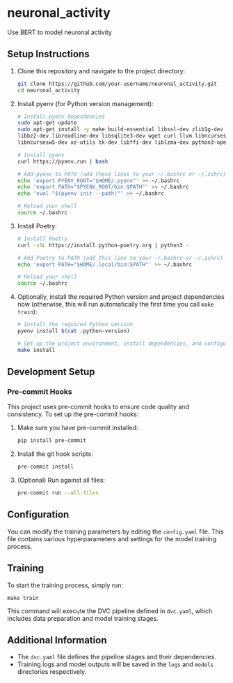 # neuronal_activity
Use BERT to model neuronal activity

## Setup Instructions

1. Clone this repository and navigate to the project directory:
   ```bash
   git clone https://github.com/your-username/neuronal_activity.git
   cd neuronal_activity
   ```

2. Install pyenv (for Python version management):
   ```bash
   # Install pyenv dependencies
   sudo apt-get update
   sudo apt-get install -y make build-essential libssl-dev zlib1g-dev \
   libbz2-dev libreadline-dev libsqlite3-dev wget curl llvm libncurses5-dev \
   libncursesw5-dev xz-utils tk-dev libffi-dev liblzma-dev python3-openssl git

   # Install pyenv
   curl https://pyenv.run | bash

   # Add pyenv to PATH (add these lines to your ~/.bashrc or ~/.zshrc)
   echo 'export PYENV_ROOT="$HOME/.pyenv"' >> ~/.bashrc
   echo 'export PATH="$PYENV_ROOT/bin:$PATH"' >> ~/.bashrc
   echo 'eval "$(pyenv init --path)"' >> ~/.bashrc

   # Reload your shell
   source ~/.bashrc
   ```

3. Install Poetry:
   ```bash
   # Install Poetry
   curl -sSL https://install.python-poetry.org | python3 -

   # Add Poetry to PATH (add this line to your ~/.bashrc or ~/.zshrc)
   echo 'export PATH="$HOME/.local/bin:$PATH"' >> ~/.bashrc

   # Reload your shell
   source ~/.bashrc
   ```

4. Optionally, install the required Python version and project dependencies
now (otherwise, this will run automatically the first time you call
`make train`):
   ```bash
   # Install the required Python version
   pyenv install $(cat .python-version)

   # Set up the project environment, install dependencies, and configure DVC
   make install
   ```
## Development Setup

### Pre-commit Hooks

This project uses pre-commit hooks to ensure code quality and consistency. To set up the pre-commit hooks:

1. Make sure you have pre-commit installed:
   ```bash
   pip install pre-commit
   ```

2. Install the git hook scripts:
   ```bash
   pre-commit install
   ```

3. (Optional) Run against all files:
   ```bash
   pre-commit run --all-files
   ```


## Configuration

You can modify the training parameters by editing the `config.yaml` file. This file contains various hyperparameters and settings for the model training process.

## Training

To start the training process, simply run:
```
make train
```

This command will execute the DVC pipeline defined in `dvc.yaml`, which includes data preparation and model training stages.

## Additional Information

- The `dvc.yaml` file defines the pipeline stages and their dependencies.
- Training logs and model outputs will be saved in the `logs` and `models` directories respectively.
